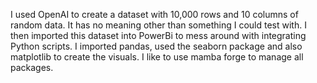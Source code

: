 I used OpenAI to create a dataset with 10,000 rows and 10 columns of random data. It has no meaning other than something I could test with. I then imported this dataset into PowerBi to mess around with integrating Python scripts.
I imported pandas, used the seaborn package and also matplotlib to create the visuals. I like to use mamba forge to manage all packages. 
